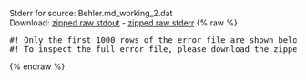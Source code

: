 Stderr for source:  Behler.md_working_2.dat   
Download: [zipped raw stdout](Behler.md_working_2.dat.plumed_master.stdout.txt.zip) - [zipped raw stderr](Behler.md_working_2.dat.plumed_master.stderr.txt.zip) 
{% raw %}
<pre>
#! Only the first 1000 rows of the error file are shown below
#! To inspect the full error file, please download the zipped raw stderr file above
</pre>
{% endraw %}
